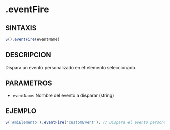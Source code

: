 # .eventFire

## SINTAXIS
```javascript
S().eventFire(eventName)
```

## DESCRIPCION
Dispara un evento personalizado en el elemento seleccionado.

## PARAMETROS
- `eventName`: Nombre del evento a disparar (string)

## EJEMPLO
```javascript
S('#miElemento').eventFire('customEvent'); // Dispara el evento personalizado
```